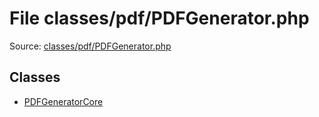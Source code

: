 File classes/pdf/PDFGenerator.php
=========

Source: [classes/pdf/PDFGenerator.php](https://github.com/PrestaShop/PrestaShop/blob/1.5.5.0/classes/pdf/PDFGenerator.php)


Classes
-------

* [PDFGeneratorCore](class.PDFGeneratorCore.md)

